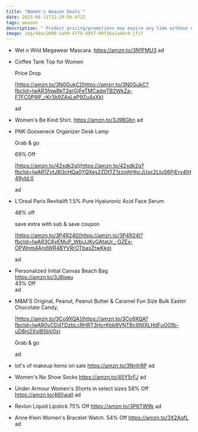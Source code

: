 ```yaml
---
title: "Women's Amazon Deals "
date: 2023-06-11T12:29:56.872Z
tags: amazon
description: " Product pricing/promotions may expire any time without notice."
image: img/40ac2080-5a99-4778-9857-09f16a1a4ec9.jfif
---
```

* Wet n Wild Megawear Mascara. https://amzn.to/3N1FMU3 ad
* <!--StartFragment-->

  Coffee Tank Top for Women

  Price Drop

  [https://amzn.to/3N0GukC](https://amzn.to/3N0GukC?fbclid=IwAR3fqwBkT2erGjFeTMCadwTB2WkZa-F7FC0P9IF_rKr3k9ZAsLeP9Zu4xXk)

  ad
* Women's Be Kind Shirt.  https://amzn.to/3J9BGbn ad 
* <!--StartFragment-->

  PNK Gooseneck Organizer Desk Lamp

  Grab & go

  69% Off

  [https://amzn.to/42xdk2g](https://amzn.to/42xdk2g?fbclid=IwAR1ZytJ8l3cHQa0YQXes2ZDtTZ1zzojhHhcJUxc2LIuS6PjErv4lH49ybLI)

  ad
* <!--StartFragment-->

  L'Oreal Paris Revitalift 1.5% Pure Hyaluronic Acid Face Serum

  48% off

  save extra with sub & save coupon

  [https://amzn.to/3P4R24I](https://amzn.to/3P4R24I?fbclid=IwAR3C6yEMuP_WbiJJKyGAtaUr_-GZEx-OPWnm4AndWR4BYVRrOTbasZtwKkg)

  ad
* <!--StartFragment-->

  Personalized Initial Canvas Beach Bag\
  <https://amzn.to/3J6jxeu>\
  43% Off\
  ad
* <!--StartFragment-->

  M&M'S Original, Peanut, Peanut Butter & Caramel Fun Size Bulk Easter Chocolate Candy,

  [https://amzn.to/3Co9XQA](https://amzn.to/3Co9XQA?fbclid=IwAR0vCDdTDzbLcRHRT3HcrKbb8VNTBc6NIXLHdFuOGfb-uD8ni2XslB5bV0s)

  Grab & go

  ad
* lot's of makeup items on sale https://amzn.to/3NnfrRP ad 
*  Women's No Show Socks https://amzn.to/45Y5rFJ ad 
*  Under Armour Women's Shorts in select sizes 58% Off https://amzn.to/460wall ad 
*  Revlon Liquid Lipstick 75% Off https://amzn.to/3P6TW9k ad 
* Anne Klein Women's Bracelet Watch. 54% Off https://amzn.to/3X2AqfL ad